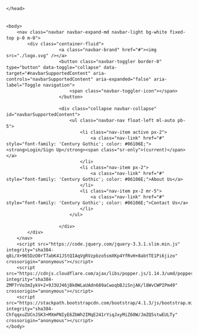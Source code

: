 

<!DOCTYPE html>
<html lang="en">
    <head>
        <meta charset="utf-8">
        <meta name="viewport" content="width=device-width, initial-scale=1.0, shrink-to-fit=no" />
                <!-- for copyright>? check! -->
        <meta name="copyrighted-site-verification" content="09a084fc0be90527">
                    <!-- Bootstrap CSS for styling and layout-->
        <link rel="stylesheet" href="https://stackpath.bootstrapcdn.com/bootstrap/4.1.3/css/bootstrap.min.css" integrity="sha384-MCw98/SFnGE8fJT3GXwEOngsV7Zt27NXFoaoApmYm81iuXoPkFOJwJ8ERdknLPMO" crossorigin="anonymous">
                        <!--CSS for styling and layout-->
        <link rel="stylesheet" href="style.css" type="text/css">
		<script type="text/javascript" src="css3-mediaqueries.js"></script>
        <title> PineTown | Home </title>
                            
    </head>
    
    
    <body>
		<nav class="navbar navbar-expand-md navbar-light bg-white fixed-top p-0 m-0">
			<div class="container-fluid">
						<a class="navbar-brand" href="#"><img src="./logo.svg" /></a>
						<button class="navbar-toggler border-0" type="button" data-toggle="collapse" data-target="#navbarSupportedContent" aria-controls="navbarSupportedContent" aria-expanded="false" aria-label="Toggle navigation">
							<span class="navbar-toggler-icon"></span>
						</button>
						
						<div class="collapse navbar-collapse" id="navbarSupportedContent">
							<ul class="navbar-nav float-left ml-auto pb-5">
								<li class="nav-item active px-2">
									<a class="nav-link" href="#" style="font-family: 'Century Gothic'; color: #06106E;"><strong>Login/Sign Up</strong><span class="sr-only">(current)</span></a>
								</li>
								<li class="nav-item px-2">
									<a class="nav-link" href="#" style="font-family: 'Century Gothic'; color: #06106E;">About Us</a>
								</li>
								<li class="nav-item px-2 mr-5">
									<a class="nav-link" href="#" style="font-family: 'Century Gothic'; color: #06106E;">Contact Us</a>
								</li>
							</ul>
							
						</div>
			</div>
		</nav>
        <script src="https://code.jquery.com/jquery-3.3.1.slim.min.js" integrity="sha384-q8i/X+965DzO0rT7abK41JStQIAqVgRVzpbzo5smXKp4YfRvH+8abtTE1Pi6jizo" crossorigin="anonymous"></script>
        <script src="https://cdnjs.cloudflare.com/ajax/libs/popper.js/1.14.3/umd/popper.min.js" integrity="sha384-ZMP7rVo3mIykV+2+9J3UJ46jBk0WLaUAdn689aCwoqbBJiSnjAK/l8WvCWPIPm49" crossorigin="anonymous"></script>
        <script src="https://stackpath.bootstrapcdn.com/bootstrap/4.1.3/js/bootstrap.min.js" integrity="sha384-ChfqqxuZUCnJSK3+MXmPNIyE6ZbWh2IMqE241rYiqJxyMiZ6OW/JmZQ5stwEULTy" crossorigin="anonymous"></script>
    </body>
    
</html>
